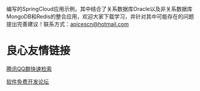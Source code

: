 编写的SpringCloud应用示例，其中结合了关系数据库Oracle以及非关系数据库MongoDB和Redis的整合应用，欢迎大家下载学习，并针对其中可能存在的问题提出完善建议！联系方式：apicescn@hotmail.com

 # 良心友情链接

[腾讯QQ群快速检索](http://u.720life.cn/s/8cf73f7c)

[软件免费开发论坛](http://u.720life.cn/s/bbb01dc0)